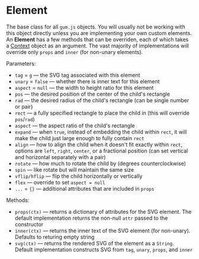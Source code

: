 # Element

The base class for all `gum.js` objects. You will usually not be working with this object directly unless you are implementing your own custom elements. An **Element** has a few methods that can be overriden, each of which takes a [Context](/docs/Context) object as an argument. The vast majority of implementations will override only `props` and `inner` (for non-unary elements).

Parameters:
- `tag` = `g` — the SVG tag associated with this element
- `unary` = `false` — whether there is inner text for this element
- `aspect` = `null` — the width to height ratio for this element
- `pos` — the desired position of the center of the child's rectangle
- `rad` ­— the desired radius of the child's rectangle (can be single number or pair)
- `rect` — a fully specified rectangle to place the child in (this will override `pos`/`rad`)
- `aspect` — the aspect ratio of the child's rectangle
- `expand` — when `true`, instead of embedding the child within `rect`, it will make the child just large enough to fully contain `rect`
- `align` — how to align the child when it doesn't fit exactly within `rect`, options are `left`, `right`, `center`, or a fractional position (can set vertical and horizontal separately with a pair)
- `rotate` — how much to rotate the child by (degrees counterclockwise)
- `spin` — like rotate but will maintain the same size
- `vflip/hflip` — flip the child horizontally or vertically
- `flex` ­— override to set `aspect = null`
- `...` = `{}` — additional attributes that are included in `props`

Methods:
- `props(ctx)` — returns a dictionary of attributes for the SVG element. The default implementation returns the non-null `attr` passed to the constructor
- `inner(ctx)` — returns the inner text of the SVG element (for non-unary). Defaults to returing empty string
- `svg(ctx)` — returns the rendered SVG of the element as a `String`. Default implementation constructs SVG from `tag`, `unary`, `props`, and `inner`
